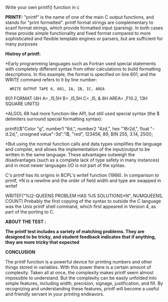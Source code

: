 Write your own printf() function in c



****PRINTF:**** "printf" is the name of one of the main C output functions, and stands for "print formatted". printf format strings are complementary to scanf format strings, which provide formatted input (parsing). In both cases these provide simple functionality and fixed format compared to more sophisticated and flexible template engines or parsers, but are sufficient for many purposes


****Histroy of printf:**** 

*Early programming languages such as Fortran used special statements with completely different syntax from other calculations to build formatting descriptions. In this example, the format is specified on line 601, and the WRITE command refers to it by line number:

      WRITE OUTPUT TAPE 6, 601, IA, IB, IC, AREA
 601  FORMAT (4H A= ,I5,5H  B= ,I5,5H  C= ,I5,
     &        8H  AREA= ,F10.2, 13H SQUARE UNITS)


*ALGOL 68 had more function-like API, but still used special syntax (the $ delimiters surround special formatting syntax):

printf(($"Color "g", number1 "6d,", number2 "4zd,", hex "16r2d,", float "-d.2d,", unsigned value"-3d"."l$,
         "red", 123456, 89, BIN 255, 3.14, 250));

*But using the normal function calls and data types simplifies the language and compiler, and allows the implementation of the input/output to be written in the same language. These advantages outweigh the disadvantages (such as a complete lack of type safety in many instances) and in most newer languages I/O is not part of the syntax.

C's printf has its origins in BCPL's writef function (1966). In comparison to printf, *N is a newline and the order of field width and type are swapped in writef

WRITEF("%I2-QUEENS PROBLEM HAS %I5 SOLUTIONS*N", NUMQUEENS, COUNT)
Probably the first copying of the syntax to outside the C language was the Unix printf shell command, which first appeared in Version 4, as part of the porting to C.
 
****ABOUT THE TEST :****

**The printf test includes a variety of matching problems. They are designed to be tricky, and student
feedback indicates that if anything, they are more
tricky that expected**

****CONCLUSION****

The printf function is a powerful device for printing numbers and other things stored in variables.
With this power there is a certain amount of complexity. Taken all at once, the complexity makes
printf seem almost impossible to understand. But
the complexity can be easily unfolded into simple
features, including width, precision, signage, justification, and fill. By recognizing and understanding these features, printf will become a useful and
friendly servant in your printing endeavors.